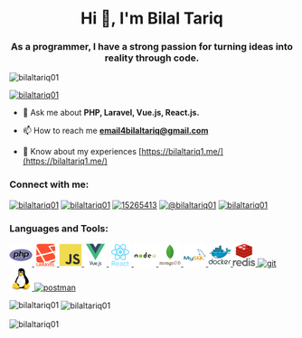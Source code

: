 <h1 align="center">Hi 👋, I'm Bilal Tariq</h1>
<h3 align="center">As a programmer, I have a strong passion for turning ideas into reality through code.</h3>

<p align="left"> <img src="https://komarev.com/ghpvc/?username=bilaltariq01&label=Profile%20views&color=0e75b6&style=flat" alt="bilaltariq01" /> </p>

<p align="left"> <a href="https://twitter.com/bilaltariq01" target="blank"><img src="https://img.shields.io/twitter/follow/bilaltariq01?logo=twitter&style=for-the-badge" alt="bilaltariq01" /></a> </p>

- 💬 Ask me about **PHP, Laravel, Vue.js, React.js.**

- 📫 How to reach me **email4bilaltariq@gmail.com**

- 📄 Know about my experiences [https://bilaltariq1.me/](https://bilaltariq1.me/)

<h3 align="left">Connect with me:</h3>
<p align="left">
<a href="https://twitter.com/bilaltariq01" target="blank"><img align="center" src="https://raw.githubusercontent.com/rahuldkjain/github-profile-readme-generator/master/src/images/icons/Social/twitter.svg" alt="bilaltariq01" height="30" width="40" /></a>
<a href="https://linkedin.com/in/bilaltariq01" target="blank"><img align="center" src="https://raw.githubusercontent.com/rahuldkjain/github-profile-readme-generator/master/src/images/icons/Social/linked-in-alt.svg" alt="bilaltariq01" height="30" width="40" /></a>
<a href="https://stackoverflow.com/users/15265413" target="blank"><img align="center" src="https://raw.githubusercontent.com/rahuldkjain/github-profile-readme-generator/master/src/images/icons/Social/stack-overflow.svg" alt="15265413" height="30" width="40" /></a>
<a href="https://medium.com/@bilaltariq01" target="blank"><img align="center" src="https://raw.githubusercontent.com/rahuldkjain/github-profile-readme-generator/master/src/images/icons/Social/medium.svg" alt="@bilaltariq01" height="30" width="40" /></a>
<a href="https://instagram.com/bilaltariq01" target="blank"><img align="center" src="https://raw.githubusercontent.com/rahuldkjain/github-profile-readme-generator/master/src/images/icons/Social/instagram.svg" alt="bilaltariq01" height="30" width="40" /></a>
</p>

<h3 align="left">Languages and Tools:</h3>
<p align="left">
<a href="https://www.php.net" target="_blank" rel="noreferrer"> <img src="https://raw.githubusercontent.com/devicons/devicon/master/icons/php/php-original.svg" alt="php" width="40" height="40"/> </a>
<a href="https://laravel.com/" target="_blank" rel="noreferrer"> <img src="https://raw.githubusercontent.com/devicons/devicon/master/icons/laravel/laravel-plain-wordmark.svg" alt="laravel" width="40" height="40"/> </a> 
<a href="https://developer.mozilla.org/en-US/docs/Web/JavaScript" target="_blank" rel="noreferrer"> <img src="https://raw.githubusercontent.com/devicons/devicon/master/icons/javascript/javascript-original.svg" alt="javascript" width="40" height="40"/> </a>
<a href="https://vuejs.org/" target="_blank" rel="noreferrer"> <img src="https://raw.githubusercontent.com/devicons/devicon/master/icons/vuejs/vuejs-original-wordmark.svg" alt="vuejs" width="40" height="40"/> </a> 
<a href="https://reactjs.org/" target="_blank" rel="noreferrer"> <img src="https://raw.githubusercontent.com/devicons/devicon/master/icons/react/react-original-wordmark.svg" alt="react" width="40" height="40"/> </a>
<a href="https://nodejs.org" target="_blank" rel="noreferrer"> <img src="https://raw.githubusercontent.com/devicons/devicon/master/icons/nodejs/nodejs-original-wordmark.svg" alt="nodejs" width="40" height="40"/> </a>
<a href="https://www.mongodb.com/" target="_blank" rel="noreferrer"> <img src="https://raw.githubusercontent.com/devicons/devicon/master/icons/mongodb/mongodb-original-wordmark.svg" alt="mongodb" width="40" height="40"/> </a> 
<a href="https://www.mysql.com/" target="_blank" rel="noreferrer"> <img src="https://raw.githubusercontent.com/devicons/devicon/master/icons/mysql/mysql-original-wordmark.svg" alt="mysql" width="40" height="40"/> </a> 
<a href="https://www.docker.com/" target="_blank" rel="noreferrer"> <img src="https://raw.githubusercontent.com/devicons/devicon/master/icons/docker/docker-original-wordmark.svg" alt="docker" width="40" height="40"/> </a> 
<a href="https://redis.io" target="_blank" rel="noreferrer"> <img src="https://raw.githubusercontent.com/devicons/devicon/master/icons/redis/redis-original-wordmark.svg" alt="redis" width="40" height="40"/> </a>
<a href="https://git-scm.com/" target="_blank" rel="noreferrer"> <img src="https://www.vectorlogo.zone/logos/git-scm/git-scm-icon.svg" alt="git" width="40" height="40"/> </a> 
<a href="https://www.linux.org/" target="_blank" rel="noreferrer"> <img src="https://raw.githubusercontent.com/devicons/devicon/master/icons/linux/linux-original.svg" alt="linux" width="40" height="40"/> </a>
<a href="https://postman.com" target="_blank" rel="noreferrer"> <img src="https://www.vectorlogo.zone/logos/getpostman/getpostman-icon.svg" alt="postman" width="40" height="40"/> </a> 
</p>

<p><img align="left" src="https://github-readme-stats.vercel.app/api/top-langs?username=bilaltariq01&show_icons=true&locale=en&layout=compact" alt="bilaltariq01" /></p>

<p>&nbsp;<img align="center" src="https://github-readme-stats.vercel.app/api?username=bilaltariq01&show_icons=true&locale=en" alt="bilaltariq01" /></p>

<p><img align="center" src="https://github-readme-streak-stats.herokuapp.com/?user=bilaltariq01&" alt="bilaltariq01" /></p>
